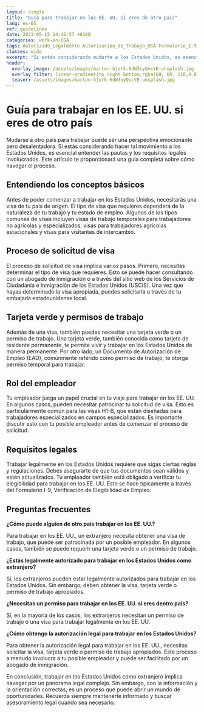 ```yaml
---
layout: single
title: "Guía para trabajar en los EE. UU. si eres de otro país"
lang: es-ES
ref: guidelines
date: 2023-05-15 14:46:57 +0100
categories: work-in-USA
tags: Autorizado_Legalmente Autorización_de_Trabajo_USA Formulario_I-9 Ciudadanos_EEUU Residentes_Permanentes_Legales Tarjeta_Verde Visas_de_Trabajo
classes: wide
excerpt: "Si estás considerando mudarte a los Estados Unidos, es esencial entender las pautas y los requisitos legales involucrados"
header:
  overlay_image: /assets/images/marten-bjork-6dW3xyQvcYE-unsplash.jpg
  overlay_filter: linear-gradient(to right bottom,rgba(60, 60, 110,0.8), rgba(178, 34, 52, 0.5))
  teaser: /assets/images/marten-bjork-6dW3xyQvcYE-unsplash.jpg
---
```


# Guía para trabajar en los EE. UU. si eres de otro país

Mudarse a otro país para trabajar puede ser una perspectiva emocionante pero desalentadora. Si estás considerando hacer tal movimiento a los Estados Unidos, es esencial entender las pautas y los requisitos legales involucrados. Este artículo te proporcionará una guía completa sobre cómo navegar el proceso.

## Entendiendo los conceptos básicos

Antes de poder comenzar a trabajar en los Estados Unidos, necesitarás una visa de tu país de origen. El tipo de visa que requieres dependerá de la naturaleza de tu trabajo y tu estado de empleo. Algunos de los tipos comunes de visas incluyen visas de trabajo temporales para trabajadores no agrícolas y especializados, visas para trabajadores agrícolas estacionales y visas para visitantes de intercambio.

## Proceso de solicitud de visa

El proceso de solicitud de visa implica varios pasos. Primero, necesitas determinar el tipo de visa que requieres. Esto se puede hacer consultando con un abogado de inmigración o a través del sitio web de los Servicios de Ciudadanía e Inmigración de los Estados Unidos (USCIS). Una vez que hayas determinado la visa apropiada, puedes solicitarla a través de tu embajada estadounidense local.

## Tarjeta verde y permisos de trabajo

Además de una visa, también puedes necesitar una tarjeta verde o un permiso de trabajo. Una tarjeta verde, también conocida como tarjeta de residente permanente, te permite vivir y trabajar en los Estados Unidos de manera permanente. Por otro lado, un Documento de Autorización de Empleo (EAD), comúnmente referido como permiso de trabajo, te otorga permiso temporal para trabajar.

## Rol del empleador

Tu empleador juega un papel crucial en tu viaje para trabajar en los EE. UU. En algunos casos, pueden necesitar patrocinar tu solicitud de visa. Esto es particularmente común para las visas H1-B, que están diseñadas para trabajadores especializados en campos especializados. Es importante discutir esto con tu posible empleador antes de comenzar el proceso de solicitud.

## Requisitos legales

Trabajar legalmente en los Estados Unidos requiere que sigas ciertas reglas y regulaciones. Debes asegurarte de que tus documentos sean válidos y estén actualizados. Tu empleador también está obligado a verificar tu elegibilidad para trabajar en los EE. UU. Esto se hace típicamente a través del Formulario I-9, Verificación de Elegibilidad de Empleo.

## Preguntas frecuentes

**¿Cómo puede alguien de otro país trabajar en los EE. UU.?**

Para trabajar en los EE. UU., un extranjero necesita obtener una visa de trabajo, que puede ser patrocinada por un posible empleador. En algunos casos, también se puede requerir una tarjeta verde o un permiso de trabajo.

**¿Estás legalmente autorizado para trabajar en los Estados Unidos como extranjero?**

Sí, los extranjeros pueden estar legalmente autorizados para trabajar en los Estados Unidos. Sin embargo, deben obtener la visa, tarjeta verde o permiso de trabajo apropiados.

**¿Necesitas un permiso para trabajar en los EE. UU. si eres deotro país?**

Sí, en la mayoría de los casos, los extranjeros necesitan un permiso de trabajo o una visa para trabajar legalmente en los EE. UU.

**¿Cómo obtengo la autorización legal para trabajar en los Estados Unidos?**

Para obtener la autorización legal para trabajar en los EE. UU., necesitas solicitar la visa, tarjeta verde o permiso de trabajo apropiados. Este proceso a menudo involucra a tu posible empleador y puede ser facilitado por un abogado de inmigración.

En conclusión, trabajar en los Estados Unidos como extranjero implica navegar por un panorama legal complejo. Sin embargo, con la información y la orientación correctas, es un proceso que puede abrir un mundo de oportunidades. Recuerda siempre mantenerte informado y buscar asesoramiento legal cuando sea necesario.
